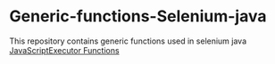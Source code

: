 # Generic-functions-Selenium-java
This repository contains generic functions used in selenium java
<a href="https://github.com/venkywarriors619/Generic-functions-Selenium-java/blob/master/JavaScriptExecutor.md" title="Click here for JavaScriptExecutor">JavaScriptExecutor Functions </a>
